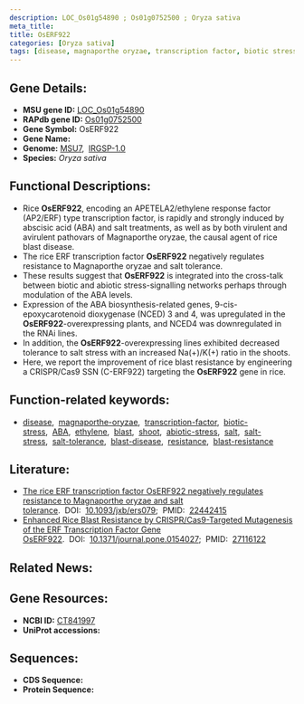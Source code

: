 ```yaml
---
description: LOC_Os01g54890 ; Os01g0752500 ; Oryza sativa
meta_title:
title: OsERF922
categories: [Oryza sativa]
tags: [disease, magnaporthe oryzae, transcription factor, biotic stress,  ABA , ethylene, blast, shoot, abiotic stress, salt, salt stress, salt tolerance, blast disease, resistance, blast resistance]
---
```


## Gene Details:
- **MSU gene ID:** [LOC_Os01g54890](http://rice.uga.edu/cgi-bin/ORF_infopage.cgi?orf=LOC_Os01g54890)  
- **RAPdb gene ID:** [Os01g0752500](https://rapdb.dna.affrc.go.jp/locus/?name=Os01g0752500)  
- **Gene Symbol:** OsERF922
- **Gene Name:**
- **Genome:**  [MSU7](http://rice.uga.edu/),&nbsp;&nbsp;[IRGSP-1.0](https://rapdb.dna.affrc.go.jp/download/irgsp1.html)
- **Species:** *Oryza sativa*

## Functional Descriptions:
   - Rice **OsERF922**, encoding an APETELA2/ethylene response factor (AP2/ERF) type transcription factor, is rapidly and strongly induced by abscisic acid (ABA) and salt treatments, as well as by both virulent and avirulent pathovars of Magnaporthe oryzae, the causal agent of rice blast disease.
   - The rice ERF transcription factor **OsERF922** negatively regulates resistance to Magnaporthe oryzae and salt tolerance.
   - These results suggest that **OsERF922** is integrated into the cross-talk between biotic and abiotic stress-signalling networks perhaps through modulation of the ABA levels.
   - Expression of the ABA biosynthesis-related genes, 9-cis-epoxycarotenoid dioxygenase (NCED) 3 and 4, was upregulated in the **OsERF922**-overexpressing plants, and NCED4 was downregulated in the RNAi lines.
   - In addition, the **OsERF922**-overexpressing lines exhibited decreased tolerance to salt stress with an increased Na(+)/K(+) ratio in the shoots.
   - Here, we report the improvement of rice blast resistance by engineering a CRISPR/Cas9 SSN (C-ERF922) targeting the **OsERF922** gene in rice.

## Function-related keywords:
   - [disease](/tags/disease/),&nbsp;&nbsp;[magnaporthe-oryzae](/tags/magnaporthe-oryzae/),&nbsp;&nbsp;[transcription-factor](/tags/transcription-factor/),&nbsp;&nbsp;[biotic-stress](/tags/biotic-stress/),&nbsp;&nbsp;[ABA](/tags/ABA/),&nbsp;&nbsp;[ethylene](/tags/ethylene/),&nbsp;&nbsp;[blast](/tags/blast/),&nbsp;&nbsp;[shoot](/tags/shoot/),&nbsp;&nbsp;[abiotic-stress](/tags/abiotic-stress/),&nbsp;&nbsp;[salt](/tags/salt/),&nbsp;&nbsp;[salt-stress](/tags/salt-stress/),&nbsp;&nbsp;[salt-tolerance](/tags/salt-tolerance/),&nbsp;&nbsp;[blast-disease](/tags/blast-disease/),&nbsp;&nbsp;[resistance](/tags/resistance/),&nbsp;&nbsp;[blast-resistance](/tags/blast-resistance/)

## Literature:
   - [The rice ERF transcription factor OsERF922 negatively regulates resistance to Magnaporthe oryzae and salt tolerance](https://www.doi.org/10.1093/jxb/ers079).&nbsp;&nbsp;DOI:&nbsp;&nbsp;[10.1093/jxb/ers079](https://www.doi.org/10.1093/jxb/ers079);&nbsp;&nbsp;PMID:&nbsp;&nbsp;[22442415](https://pubmed.ncbi.nlm.nih.gov/22442415/)
   - [Enhanced Rice Blast Resistance by CRISPR/Cas9-Targeted Mutagenesis of the ERF Transcription Factor Gene OsERF922](https://www.doi.org/10.1371/journal.pone.0154027).&nbsp;&nbsp;DOI:&nbsp;&nbsp;[10.1371/journal.pone.0154027](https://www.doi.org/10.1371/journal.pone.0154027);&nbsp;&nbsp;PMID:&nbsp;&nbsp;[27116122](https://pubmed.ncbi.nlm.nih.gov/27116122/)

## Related News:

## Gene Resources:
- **NCBI ID:**  [CT841997](http://www.ncbi.nlm.nih.gov/nuccore/CT841997)
- **UniProt accessions:** [](https://www.uniprot.org/uniprotkb//entry)

## Sequences:
- **CDS Sequence:**
- **Protein Sequence:**
